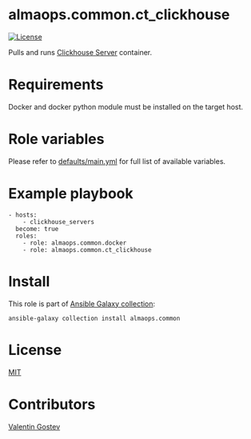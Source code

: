 # almaops.common.ct_clickhouse

[![License](https://img.shields.io/badge/license-MIT%20License-brightgreen.svg)](https://opensource.org/licenses/MIT)

Pulls and runs [Clickhouse Server](https://hub.docker.com/r/clickhouse/clickhouse-server) container.

# Requirements
Docker and docker python module must be installed on the target host.

# Role variables
Please refer to [defaults/main.yml](./defaults/main.yml) for full list of available variables. 


# Example playbook
```
- hosts:
    - clickhouse_servers
  become: true
  roles:
    - role: almaops.common.docker
    - role: almaops.common.ct_clickhouse
```

# Install
This role is part of [Ansible Galaxy collection](https://galaxy.ansible.com/almaops/common):

`ansible-galaxy collection install almaops.common`

# License
[MIT](./LICENSE)

# Contributors
[Valentin Gostev](https://github.com/ussrlongbow)
